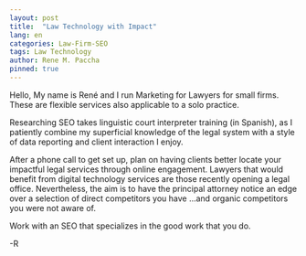 ```yaml
---
layout: post
title:  "Law Technology with Impact"
lang: en
categories: Law-Firm-SEO
tags: Law Technology
author: Rene M. Paccha
pinned: true
---
```




Hello, My name is René and I run Marketing for Lawyers for small firms.  These are flexible services also applicable to a solo practice.

Researching SEO takes linguistic court interpreter training (in Spanish), as I patiently combine my superficial knowledge of the legal system with a style of data reporting and client interaction I enjoy.

After a phone call to get set up, plan on having clients better locate your impactful legal services through online engagement. Lawyers that would benefit from digital technology services are those recently opening a legal office. Nevertheless, the aim is to have the principal attorney notice an edge over a selection of direct competitors you have ...and organic competitors you were not aware of.

Work with an SEO that specializes in the good work that you do.

-R
